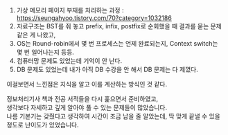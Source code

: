 1. 가상 메모리 페이지 부재를 처리하는 과정 : https://seungahyoo.tistory.com/70?category=1032186
2. 자료구조는 BST를 줘 놓고 prefix, infix, postfix로 순회했을 때 결과를 묻는 문제 같은 게 나왔고, 
3. OS는 Round-robin에서 몇 번 프로세스는 언제 완료되는지, Context switch는 몇 번 일어나는지 등등. 
5. 컴퓨터망 문제도 있었는데 기억이 안 난다.
6.  DB 문제도 있었는데 내가 아직 DB 수강을 안 해서 DB 문제는 다 제꼈다.
    
이걸보면서 느낀점은 지식을 알고 이를 계산하는 방식인 것 같다.   

정보처리기사 책과 전공 서적들을 다시 훑으면서 준비하였고,    
생각보다 자세하고 깊게 알아야 풀 수 있는 문제들이 많았습니다.    
나름 기본기는 갖췄다고 생각하여 시간이 조금 남을 줄 알았는데, 딱 맞게 끝낼 수 있을 정도로 난이도가 있었습니다.  


